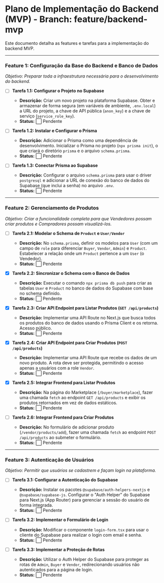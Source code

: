 # Plano de Implementação do Backend (MVP) - Branch: feature/backend-mvp

Este documento detalha as features e tarefas para a implementação do backend MVP.

---

### **Feature 1: Configuração da Base do Backend e Banco de Dados**

*Objetivo: Preparar toda a infraestrutura necessária para o desenvolvimento do backend.*

- [ ] **Tarefa 1.1: Configurar o Projeto no Supabase**
    - **Descrição:** Criar um novo projeto na plataforma Supabase. Obter e armazenar de forma segura (em variáveis de ambiente, `.env.local`) a URL do projeto, a chave de API pública (`anon_key`) e a chave de serviço (`service_role_key`).
    - **Status:** ⬜️ Pendente

- [ ] **Tarefa 1.2: Instalar e Configurar o Prisma**
    - **Descrição:** Adicionar o Prisma como uma dependência de desenvolvimento. Inicializar o Prisma no projeto (`npx prisma init`), o que criará o diretório `prisma` e o arquivo `schema.prisma`.
    - **Status:** ⬜️ Pendente

- [ ] **Tarefa 1.3: Conectar Prisma ao Supabase**
    - **Descrição:** Configurar o arquivo `schema.prisma` para usar o driver `postgresql` e adicionar a URL de conexão do banco de dados do Supabase (que inclui a senha) no arquivo `.env`.
    - **Status:** ⬜️ Pendente

---

### **Feature 2: Gerenciamento de Produtos**

*Objetivo: Criar a funcionalidade completa para que Vendedores possam criar produtos e Compradores possam visualizá-los.*

- [ ] **Tarefa 2.1: Modelar o Schema de `Product` e `User/Vendor`**
    - **Descrição:** No `schema.prisma`, definir os modelos para `User` (com um campo de `role` para diferenciar `Buyer`, `Vendor`, `Admin`) e `Product`. Estabelecer a relação onde um `Product` pertence a um `User` (o Vendedor).
    - **Status:** ⬜️ Pendente

- [x] **Tarefa 2.2: Sincronizar o Schema com o Banco de Dados**
    - **Descrição:** Executar o comando `npx prisma db push` para criar as tabelas `User` e `Product` no banco de dados do Supabase com base no schema definido.
    - **Status:** ⬜️ Pendente

- [x] **Tarefa 2.3: Criar API Endpoint para Listar Produtos (`GET /api/products`)**
    - **Descrição:** Implementar uma API Route no Next.js que busca todos os produtos do banco de dados usando o Prisma Client e os retorna. Acesso público.
    - **Status:** ⬜️ Pendente

- [x] **Tarefa 2.4: Criar API Endpoint para Criar Produtos (`POST /api/products`)**
    - **Descrição:** Implementar uma API Route que recebe os dados de um novo produto. A rota deve ser protegida, permitindo o acesso apenas a usuários com a role `Vendor`.
    - **Status:** ⬜️ Pendente

- [x] **Tarefa 2.5: Integrar Frontend para Listar Produtos**
    - **Descrição:** Na página do Marketplace (`/buyer/marketplace`), fazer uma chamada `fetch` ao endpoint `GET /api/products` e exibir os produtos retornados em vez de dados estáticos.
    - **Status:** ⬜️ Pendente

- [ ] **Tarefa 2.6: Integrar Frontend para Criar Produtos**
    - **Descrição:** No formulário de adicionar produto (`/vendor/products/add`), fazer uma chamada `fetch` ao endpoint `POST /api/products` ao submeter o formulário.
    - **Status:** ⬜️ Pendente

---

### **Feature 3: Autenticação de Usuários**

*Objetivo: Permitir que usuários se cadastrem e façam login na plataforma.*

- [ ] **Tarefa 3.1: Configurar a Autenticação do Supabase**
    - **Descrição:** Instalar os pacotes `@supabase/auth-helpers-nextjs` e `@supabase/supabase-js`. Configurar o "Auth Helper" do Supabase para Next.js (App Router) para gerenciar a sessão do usuário de forma integrada.
    - **Status:** ⬜️ Pendente

- [ ] **Tarefa 3.2: Implementar o Formulário de Login**
    - **Descrição:** Modificar o componente `login-form.tsx` para usar o cliente do Supabase para realizar o login com email e senha.
    - **Status:** ⬜️ Pendente

- [ ] **Tarefa 3.3: Implementar a Proteção de Rotas**
    - **Descrição:** Utilizar o Auth Helper do Supabase para proteger as rotas de `Admin`, `Buyer` e `Vendor`, redirecionando usuários não autenticados para a página de login.
    - **Status:** ⬜️ Pendente
